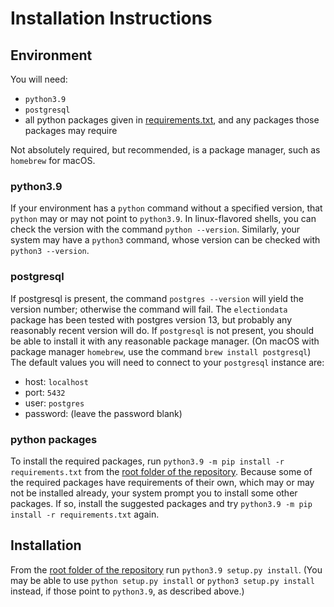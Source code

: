 # Installation Instructions

## Environment
You will need:
 * `python3.9` 
 * `postgresql`
 * all python packages given in [requirements.txt](../requirements.txt), and any packages those packages may require

Not absolutely required, but recommended, is a package manager, such as `homebrew` for macOS.

### python3.9   
If your environment has a `python` command without a specified version, that `python` may or may not point to `python3.9`. In linux-flavored shells, you can check the version with the command `python --version`. Similarly, your system may have a `python3` command, whose version can be checked with `python3 --version`.

### postgresql
If postgresql is present, the command `postgres --version` will yield the version number; otherwise the command will fail. The `electiondata` package has been tested with postgres version 13, but probably any reasonably recent version will do. If `postgresql` is not present, you should be able to install it with any reasonable package manager. (On macOS with package manager `homebrew`, use the command `brew install postgresql`) The default values you will need to connect to your `postgresql` instance are:
 * host: `localhost`
 * port: `5432`
 * user: `postgres`
 * password: (leave the password blank)

### python packages
To install the required packages, run `python3.9 -m pip install -r requirements.txt` from the [root folder of the repository](../).  Because some of the required packages have requirements of their own, which may or may not be installed already, your system prompt you to install some other packages. If so, install the suggested packages and try `python3.9 -m pip install -r requirements.txt` again.

## Installation
From the [root folder of the repository](../) run `python3.9 setup.py install`. (You may be able to use `python setup.py install` or `python3 setup.py install` instead, if those point to `python3.9`, as described above.)